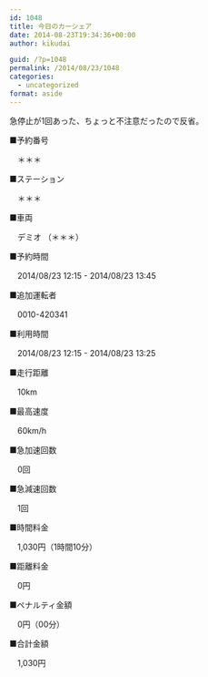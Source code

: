 ```yaml
---
id: 1048
title: 今日のカーシェア
date: 2014-08-23T19:34:36+00:00
author: kikudai

guid: /?p=1048
permalink: /2014/08/23/1048
categories:
  - uncategorized
format: aside
---
```

急停止が1回あった、ちょっと不注意だったので反省。

■予約番号
  
　＊＊＊
  
■ステーション
  
　＊＊＊
  
■車両
  
　デミオ （＊＊＊）
  
■予約時間
  
　2014/08/23 12:15 - 2014/08/23 13:45
  
■追加運転者
  
　0010-420341
  
■利用時間
  
　2014/08/23 12:15 - 2014/08/23 13:25
  
■走行距離
  
　10km
  
■最高速度
  
　60km/h
  
■急加速回数
  
　0回
  
■急減速回数
  
　1回
  
■時間料金
  
　1,030円（1時間10分）
  
■距離料金
  
　0円
  
■ペナルティ金額
  
　0円（00分）
  
■合計金額
  
　1,030円